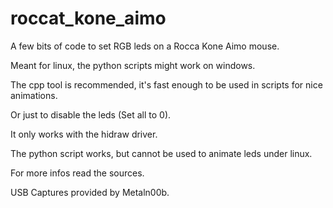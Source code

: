 # roccat_kone_aimo
A few bits of code to set RGB leds on a Rocca Kone Aimo mouse.

Meant for linux, the python scripts might work on windows.


The cpp tool is recommended, it's fast enough to be used in scripts for nice animations.

Or just to disable the leds (Set all to 0).

It only works with the hidraw driver.


The python script works, but cannot be used to animate leds under linux.

For more infos read the sources.


USB Captures provided by Metaln00b.

